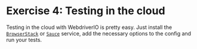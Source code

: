 # Exercise 4: Testing in the cloud

Testing in the cloud with WebdriverIO is pretty easy. Just install the [`BrowserStack`](https://webdriver.io/docs/browserstack-service.html) or [`Sauce`](https://webdriver.io/docs/sauce-service.html) service, add the necessary options to the config and run your tests.
